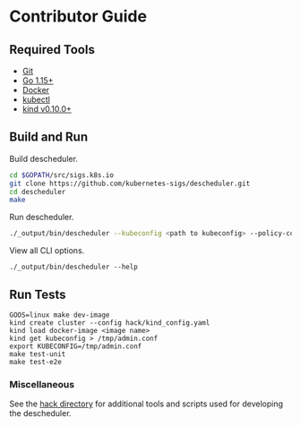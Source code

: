 # Contributor Guide

## Required Tools

- [Git](https://git-scm.com/downloads)
- [Go 1.15+](https://golang.org/dl/)
- [Docker](https://docs.docker.com/install/)
- [kubectl](https://kubernetes.io/docs/tasks/tools/install-kubectl)
- [kind v0.10.0+](https://kind.sigs.k8s.io/)

## Build and Run

Build descheduler.
```sh
cd $GOPATH/src/sigs.k8s.io
git clone https://github.com/kubernetes-sigs/descheduler.git
cd descheduler
make
```

Run descheduler.
```sh
./_output/bin/descheduler --kubeconfig <path to kubeconfig> --policy-config-file <path-to-policy-file> --v 1
```

View all CLI options.
```
./_output/bin/descheduler --help
```

## Run Tests
```
GOOS=linux make dev-image
kind create cluster --config hack/kind_config.yaml
kind load docker-image <image name>
kind get kubeconfig > /tmp/admin.conf
export KUBECONFIG=/tmp/admin.conf
make test-unit
make test-e2e
```

### Miscellaneous
See the [hack directory](https://github.com/kubernetes-sigs/descheduler/tree/master/hack) for additional tools and scripts used for developing the descheduler.
